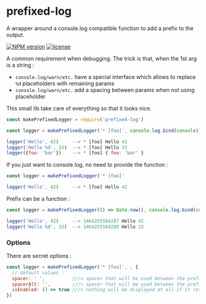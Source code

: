 # prefixed-log
A wrapper around a console.log compatible function to add a prefix to the output.

[![NPM version](https://badge.fury.io/js/prefixed-log.png)](http://badge.fury.io/js/prefixed-log)
[![license](http://img.shields.io/badge/license-public_domain-brightgreen.png)](http://unlicense.org/)

A common requirement when debugging. The trick is that, when the 1st arg is a string :
* `console.log/warn/etc.` have a special interface which allows to replace `%d` placeholders with remaining params
* `console.log/warn/etc.` add a spacing between params when not using placeholder

This small lib take care of everything so that it looks nice.

```js
const makePrefixedLogger = require('prefixed-log')

const logger = makePrefixedLogger('* [foo]', console.log.bind(console))

logger('Hello', 42)     --> * [foo] Hello 42
logger('Hello %d', 33)  --> * [foo] Hello 33
logger({foo: 'bar'})    --> * [foo] { foo: 'bar' }
```

If you just want to console.log, no need to provide the function :
```js
const logger = makePrefixedLogger('* [foo]'

logger('Hello', 42)     --> * [foo] Hello 42
```

Prefix can be a function :
```js
const logger = makePrefixedLogger(() => Date.now(), console.log.bind(console))

logger('Hello', 42)     --> 1464255584287 Hello 42
logger('Hello %d', 33)  --> 1464255584288 Hello 33
```

### Options

There are secret options :

```js
const logger = makePrefixedLogger('* [foo]', , {
  // default values :
  spacer: ' ',          ///< spacer that will be used between the prefix and the 1st arg *if it is a string*
  spacerAlt: '',        ///< spacer that will be used between the prefix and the 1st arg *if it is NOT a string*
  isEnabled: () => true ///< nothing will be displayed at all if it returns false (useful for disabling debug)
})
```
